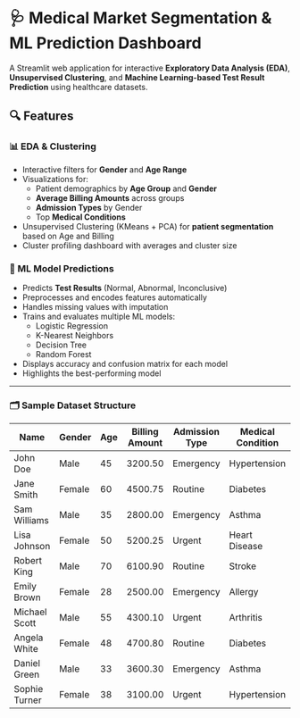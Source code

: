 # 🩺 Medical Market Segmentation & ML Prediction Dashboard

A Streamlit web application for interactive **Exploratory Data Analysis (EDA)**, **Unsupervised Clustering**, and **Machine Learning-based Test Result Prediction** using healthcare datasets.

## 🔍 Features

### 📊 EDA & Clustering
- Interactive filters for **Gender** and **Age Range**
- Visualizations for:
  - Patient demographics by **Age Group** and **Gender**
  - **Average Billing Amounts** across groups
  - **Admission Types** by Gender
  - Top **Medical Conditions**
- Unsupervised Clustering (KMeans + PCA) for **patient segmentation** based on Age and Billing
- Cluster profiling dashboard with averages and cluster size

### 🤖 ML Model Predictions
- Predicts **Test Results** (Normal, Abnormal, Inconclusive)
- Preprocesses and encodes features automatically
- Handles missing values with imputation
- Trains and evaluates multiple ML models:
  - Logistic Regression
  - K-Nearest Neighbors
  - Decision Tree
  - Random Forest
- Displays accuracy and confusion matrix for each model
- Highlights the best-performing model

---
### 🗂 Sample Dataset Structure

| Name           | Gender | Age | Billing Amount | Admission Type | Medical Condition | Test Results | Date of Admission | Discharge Date |
|----------------|--------|-----|----------------|----------------|-------------------|--------------|-------------------|----------------|
| John Doe       | Male   | 45  | 3200.50        | Emergency      | Hypertension      | Normal       | 2023-01-15        | 2023-01-18     |
| Jane Smith     | Female | 60  | 4500.75        | Routine        | Diabetes          | Abnormal     | 2023-02-10        | 2023-02-14     |
| Sam Williams   | Male   | 35  | 2800.00        | Emergency      | Asthma            | Inconclusive | 2023-03-05        | 2023-03-07     |
| Lisa Johnson   | Female | 50  | 5200.25        | Urgent         | Heart Disease     | Normal       | 2023-04-12        | 2023-04-17     |
| Robert King    | Male   | 70  | 6100.90        | Routine        | Stroke            | Abnormal     | 2023-05-01        | 2023-05-06     |
| Emily Brown    | Female | 28  | 2500.00        | Emergency      | Allergy           | Normal       | 2023-06-20        | 2023-06-22     |
| Michael Scott  | Male   | 55  | 4300.10        | Urgent         | Arthritis         | Inconclusive | 2023-07-15        | 2023-07-20     |
| Angela White   | Female | 48  | 4700.80        | Routine        | Diabetes          | Abnormal     | 2023-08-10        | 2023-08-15     |
| Daniel Green   | Male   | 33  | 3600.30        | Emergency      | Asthma            | Normal       | 2023-09-12        | 2023-09-14     |
| Sophie Turner  | Female | 38  | 3100.00        | Urgent         | Hypertension      | Normal       | 2023-10-01        | 2023-10-05     |
